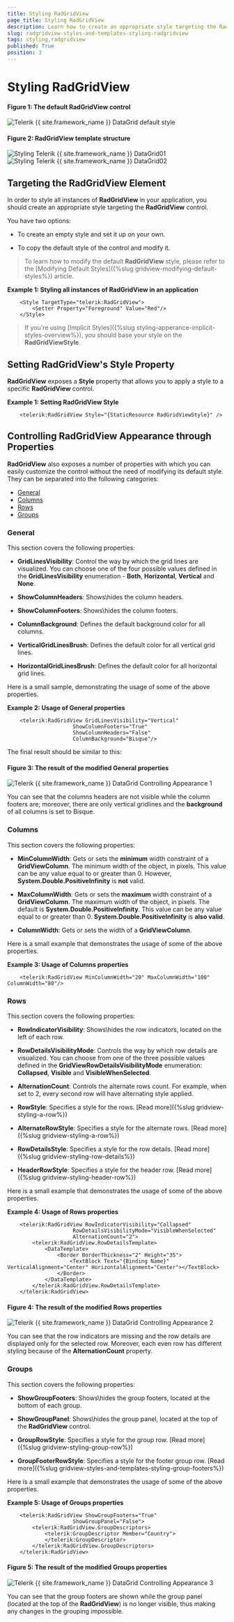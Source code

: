 ```yaml
---
title: Styling RadGridView
page_title: Styling RadGridView
description: Learn how to create an appropriate style targeting the RadGridView control in order to style all instances of Telerik's {{ site.framework_name }} DataGrid in your application.
slug: radgridview-styles-and-templates-styling-radgridview
tags: styling,radgridview
published: True
position: 3
---
```


# Styling RadGridView

#### __Figure 1: The default RadGridView control__

![Telerik {{ site.framework_name }} DataGrid default style](images/gridview_default_style.png)

#### __Figure 2: RadGridView template structure__

![Styling Telerik {{ site.framework_name }} DataGrid01](images/Styling_RadGridView01.png)
![Styling Telerik {{ site.framework_name }} DataGrid02](images/Styling_RadGridView02.png)

## Targeting the RadGridView Element

In order to style all instances of __RadGridView__ in your application, you should create an appropriate style targeting the **RadGridView** control.

You have two options:

* To create an empty style and set it up on your own.

* To copy the default style of the control and modify it.

>To learn how to modify the default __RadGridView__ style, please refer to the [Modifying Default Styles]({%slug gridview-modifying-default-styles%}) article.

__Example 1: Styling all instances of RadGridView in an application__

```XAML
	<Style TargetType="telerik:RadGridView">
	    <Setter Property="Foreground" Value="Red"/>
	</Style>
```

>If you're using [Implicit Styles]({%slug styling-apperance-implicit-styles-overview%}), you should base your style on the __RadGridViewStyle__.

## Setting RadGridView's Style Property

__RadGridView__ exposes a **Style** property that allows you to apply a style to a specific __RadGridView__ control.

__Example 1: Setting RadGridView Style__

```XAML
	<telerik:RadGridView Style="{StaticResource RadGridViewStyle}" />
```

## Controlling RadGridView Appearance through Properties

__RadGridView__ also exposes a number of properties with which you can easily customize the control without the need of modifying its default style. They can be separated into the following categories:

* [General](#general)
* [Columns](#columns)
* [Rows](#rows)
* [Groups](#groups)

### General

This section covers the following properties:

* __GridLinesVisibility__: Control the way by which the grid lines are visualized. You can choose one of the four possible values defined in the __GridLinesVisibility__ enumeration - __Both__, __Horizontal__, __Vertical__ and __None__. 

* __ShowColumnHeaders__: Shows\hides the column headers. 

* __ShowColumnFooters__: Shows\hides the column footers. 

* __ColumnBackground__: Defines the default background color for all columns. 

* __VerticalGridLinesBrush__: Defines the default color for all vertical grid lines. 

* __HorizontalGridLinesBrush__: Defines the default color for all horizontal grid lines.

Here is a small sample, demonstrating the usage of some of the above properties.

__Example 2: Usage of General properties__

```XAML
	<telerik:RadGridView GridLinesVisibility="Vertical"
	                 ShowColumnFooters="True"
	                 ShowColumnHeaders="False"
	                 ColumnBackground="Bisque"/>
```

The final result should be similar to this:

#### __Figure 3: The result of the modified General properties__

![Telerik {{ site.framework_name }} DataGrid Controlling Appearance 1](images/RadGridView_Controlling_Appearance_1.png)

You can see that the columns headers are not visible while the column footers are; moreover, there are only vertical gridlines and the __background__ of all columns is set to Bisque.

### Columns

This section covers the following properties:

* __MinColumnWidth__: Gets or sets the __minimum__ width constraint of a __GridViewColumn__. The minimum width of the object, in pixels. This value can be any value equal to or greater than 0. However, __System.Double.PositiveInfinity__ is __not__ valid. 

* __MaxColumnWidth__: Gets or sets the __maximum__ width constraint of a __GridViewColumn__. The maximum width of the object, in pixels. The default is __System.Double.PositiveInfinity__. This value can be any value equal to or greater than 0. __System.Double.PositiveInfinity__ is __also valid__.  

* __ColumnWidth__: Gets or sets the width of a __GridViewColumn__. 

Here is a small example that demonstrates the usage of some of the above properties.

__Example 3: Usage of Columns properties__

```XAML
	<telerik:RadGridView MinColumnWidth="20" MaxColumnWidth="100" ColumnWidth="80"/>
```

### Rows

This section covers the following properties:

* __RowIndicatorVisibility__: Shows\hides the row indicators, located on the left of each row. 

* __RowDetailsVisibilityMode__: Controls the way by which row details are visualized. You can choose from one of the three possible values defined in the __GridViewRowDetailsVisibilityMode__ enumeration: __Collapsed__, __Visible__ and __VisibleWhenSelected__. 

* __AlternationCount__: Controls the alternate rows count. For example, when set to 2, every second row will have alternating style applied.

* __RowStyle__: Specifies a style for the rows. [Read more]({%slug gridview-styling-a-row%})

* __AlternateRowStyle__: Specifies a style for the alternate rows. [Read more]({%slug gridview-styling-a-row%})

* __RowDetailsStyle__: Specifies a style for the row details. [Read more]({%slug gridview-styling-row-details%})

* __HeaderRowStyle__: Specifies a style for the header row. [Read more]({%slug gridview-styling-header-row%})

Here is a small example that demonstrates the usage of some of the above properties.

__Example 4: Usage of Rows properties__

```XAML
	<telerik:RadGridView RowIndicatorVisibility="Collapsed"
	                 RowDetailsVisibilityMode="VisibleWhenSelected"
	                 AlternationCount="2">
	    <telerik:RadGridView.RowDetailsTemplate>
	        <DataTemplate>
	            <Border BorderThickness="2" Height="35">
	                <TextBlock Text="{Binding Name}" VerticalAlignment="Center" HorizontalAlignment="Center"></TextBlock>
	            </Border>
	        </DataTemplate>
	    </telerik:RadGridView.RowDetailsTemplate>
	</telerik:RadGridView>
```

#### __Figure 4: The result of the modified Rows properties__

![Telerik {{ site.framework_name }} DataGrid Controlling Appearance 2](images/RadGridView_Controlling_Appearance_2.png)

You can see that the row indicators are missing and the row details are displayed only for the selected row. Moreover, each even row has different styling because of the __AlternationCount__ property.

### Groups

This section covers the following properties:

* __ShowGroupFooters__: Shows\hides the group footers, located at the bottom of each group. 

* __ShowGroupPanel__: Shows\hides the group panel, located at the top of the __RadGridView__ control. 

* __GroupRowStyle__: Specifies a style for the group row. [Read more]({%slug gridview-styling-group-row%})

* __GroupFooterRowStyle__: Specifies a style for the footer group row. [Read more]({%slug gridview-styles-and-templates-styling-group-footers%})

Here is a small example that demonstrates the usage of some of the above properties.

__Example 5: Usage of Groups properties__

```XAML
	<telerik:RadGridView ShowGroupFooters="True"
	                 ShowGroupPanel="False">
	    <telerik:RadGridView.GroupDescriptors>
	        <telerik:GroupDescriptor Member="Country">
	        </telerik:GroupDescriptor>
	    </telerik:RadGridView.GroupDescriptors>
	</telerik:RadGridView>
```

#### __Figure 5: The result of the modified Groups properties__

![Telerik {{ site.framework_name }} DataGrid Controlling Appearance 3](images/RadGridView_Controlling_Appearance_3.png)

You can see that the group footers are shown while the group panel (located at the top of the __RadGridView__) is no longer visible, thus making any changes in the grouping impossible.
